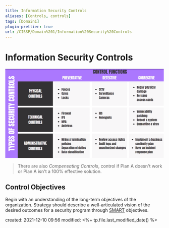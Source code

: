 ```yaml
---
title: Information Security Controls
aliases: [Controls, controls]
tags: [Domain1]
plugin-prettier: true
url: /CISSP/Domain%201/Information%20Security%20Controls
---
```


# Information Security Controls

![Security Controls Table](notes/CISSP/Assets/img/Security%20Controls%20Table.png)

> There are also _Compensating Controls_, control if Plan A doesn't work or Plan A isn't a 100% effective solution.

## Control Objectives

Begin with an understanding of the long-term objectives of the organization. Strategy should describe a well-articulated vision of the desired outcomes for a security program through [SMART](notes/CISSP/Domain%201/SMART) objectives.

created: 2021-12-10 09:56
modified: <%+ tp.file.last_modified_date() %>
